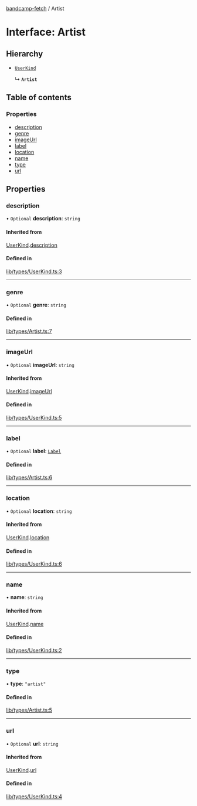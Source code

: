 [bandcamp-fetch](../README.md) / Artist

# Interface: Artist

## Hierarchy

- [`UserKind`](UserKind.md)

  ↳ **`Artist`**

## Table of contents

### Properties

- [description](Artist.md#description)
- [genre](Artist.md#genre)
- [imageUrl](Artist.md#imageurl)
- [label](Artist.md#label)
- [location](Artist.md#location)
- [name](Artist.md#name)
- [type](Artist.md#type)
- [url](Artist.md#url)

## Properties

### description

• `Optional` **description**: `string`

#### Inherited from

[UserKind](UserKind.md).[description](UserKind.md#description)

#### Defined in

[lib/types/UserKind.ts:3](https://github.com/patrickkfkan/bandcamp-fetch/blob/eace49c/src/lib/types/UserKind.ts#L3)

___

### genre

• `Optional` **genre**: `string`

#### Defined in

[lib/types/Artist.ts:7](https://github.com/patrickkfkan/bandcamp-fetch/blob/eace49c/src/lib/types/Artist.ts#L7)

___

### imageUrl

• `Optional` **imageUrl**: `string`

#### Inherited from

[UserKind](UserKind.md).[imageUrl](UserKind.md#imageurl)

#### Defined in

[lib/types/UserKind.ts:5](https://github.com/patrickkfkan/bandcamp-fetch/blob/eace49c/src/lib/types/UserKind.ts#L5)

___

### label

• `Optional` **label**: [`Label`](Label.md)

#### Defined in

[lib/types/Artist.ts:6](https://github.com/patrickkfkan/bandcamp-fetch/blob/eace49c/src/lib/types/Artist.ts#L6)

___

### location

• `Optional` **location**: `string`

#### Inherited from

[UserKind](UserKind.md).[location](UserKind.md#location)

#### Defined in

[lib/types/UserKind.ts:6](https://github.com/patrickkfkan/bandcamp-fetch/blob/eace49c/src/lib/types/UserKind.ts#L6)

___

### name

• **name**: `string`

#### Inherited from

[UserKind](UserKind.md).[name](UserKind.md#name)

#### Defined in

[lib/types/UserKind.ts:2](https://github.com/patrickkfkan/bandcamp-fetch/blob/eace49c/src/lib/types/UserKind.ts#L2)

___

### type

• **type**: ``"artist"``

#### Defined in

[lib/types/Artist.ts:5](https://github.com/patrickkfkan/bandcamp-fetch/blob/eace49c/src/lib/types/Artist.ts#L5)

___

### url

• `Optional` **url**: `string`

#### Inherited from

[UserKind](UserKind.md).[url](UserKind.md#url)

#### Defined in

[lib/types/UserKind.ts:4](https://github.com/patrickkfkan/bandcamp-fetch/blob/eace49c/src/lib/types/UserKind.ts#L4)
